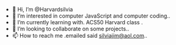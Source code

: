 - 👋 Hi, I’m @Harvardsilvia
- 👀 I’m interested in computer JavaScript and computer coding..
- 🌱 I’m currently learning with. ACS50 Harvard class .
- 💞️ I’m looking to collaborate on some projects..
- 📫 How to reach me .emailed said silviajim@aol.com..

<!---
Harvardsilvia/Harvardsilvia is a ✨ special ✨ repository because its `README.md` (this file) appears on your GitHub profile.
You can click the Preview link to take a look at your changes.
--->
